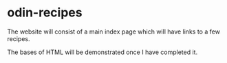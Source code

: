 # odin-recipes

The website will consist of a main index page which will have links to a few recipes.

The bases of HTML will be demonstrated once I have completed it.